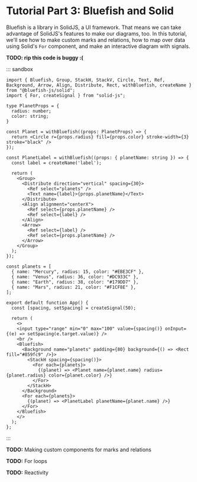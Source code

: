 # Tutorial Part 3: Bluefish and Solid

Bluefish is a library in SolidJS, a UI framework. That means we can take advantage of SolidJS's
features to make our diagrams, too. In this tutorial, we'll see how to make custom marks and
relations, how to map over data using Solid's `For` component, and make an interactive diagram with
signals.

**TODO: rip this code is buggy :(**

::: sandbox

```tsx ./App.tsx [active]
import { Bluefish, Group, StackH, StackV, Circle, Text, Ref, Background, Arrow, Align, Distribute, Rect, withBluefish, createName } from "@bluefish-js/solid";
import { For, createSignal } from "solid-js";

type PlanetProps = {
  radius: number;
  color: string;
}

const Planet = withBluefish((props: PlanetProps) => {
  return <Circle r={props.radius} fill={props.color} stroke-width={3} stroke="black" />
});

const PlanetLabel = withBluefish((props: { planetName: string }) => {
  const label = createName('label');

  return (
    <Group>
      <Distribute direction="vertical" spacing={30}>
        <Ref select="planets" />
        <Text name={label}>{props.planetName}</Text>
      </Distribute>
      <Align alignment="centerX">
        <Ref select={props.planetName} />
        <Ref select={label} />
      </Align>
      <Arrow>
        <Ref select={label} />
        <Ref select={props.planetName} />
      </Arrow>
    </Group>
  );
});

const planets = [
  { name: "Mercury", radius: 15, color: "#EBE3CF" },
  { name: "Venus", radius: 36, color: "#DC933C" },
  { name: "Earth", radius: 38, color: "#179DD7" },
  { name: "Mars", radius: 21, color: "#F1CF8E" },
];

export default function App() {
  const [spacing, setSpacing] = createSignal(50);

  return (
    <>
    <input type="range" min="0" max="100" value={spacing()} onInput={(e) => setSpacing(e.target.value)} />
    <br />
    <Bluefish>
      <Background name="planets" padding={80} background={() => <Rect fill="#859fc9" />}>
        <StackH spacing={spacing()}>
          <For each={planets}>
            {(planet) => <Planet name={planet.name} radius={planet.radius} color={planet.color} />}
          </For>
        </StackH>
      </Background>
      <For each={planets}>
        {(planet) => <PlanetLabel planetName={planet.name} />}
      </For>
    </Bluefish>
    </>
  );
};
```

:::


**TODO:** Making custom components for marks and relations

**TODO:** For loops

**TODO:** Reactivity
